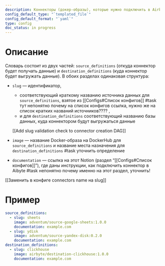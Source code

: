 ```yaml
---
description: Коннекторы (докер-образы), которые нужно подключить в Airbyte
config_default_type: "`templated_file`"
config_default_format: "`yaml`"
type: config
doc_status: in progress
---
```


# Описание

Словарь состоит из двух частей: `source_definitions` (откуда коннектор будет получать данные) и `destination_definitions` (куда коннектор будет выгружать данные). В обоих разделах одинаковая структура:

- `slug`  — идентификатор, 
	- соответствующий краткому названию источника данных для `source_definitions`, взятое из [[Configs#Список конфигов]] #task тут непонятно почему на список конфигов ссылка, нужно же на список кратких названий источников???? , 
	- и для `destination_definitions` соответствующий названию базы данных, куда коннектором будут выгружаться данные
    
    [[Add slug validation check to connector creation DAG]]
    
- `image` — название Docker-образа на DockerHub для `source_definitions` и название места назначения для `destination_definitions` #task уточнить определение
- `documentation`  — ссылка на этот Notion (раздел “[[Configs#Список конфигов]]”), где даны инструкции, как подключить коннектор в Aibyte #task непонятно почему именно на этот раздел, уточнить! 


[[Заменить в конфиге connectors name на slug]]

# Пример

```yaml
source_definitions:
  - slug: sheets
    image: adventum/source-google-sheets:1.0.0
    documentation: example.com
  - slug: ydisk
    image: adventum/source-yandex-disk:0.2.0
    documentation: example.com
destination_definitions:
  - slug: clickhouse
    image: airbyte/destination-clickhouse:1.0.0
    documentation: example.com
```